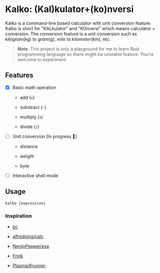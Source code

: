# Kalko: (Kal)kulator+(ko)nversi

Kalko is a command-line based calculator with unit conversion feature. Kalko is short for "KALkulator" and "KOnversi" which means calculator + conversion. The conversion feature is a unit conversion such as *kilogram*(kg) to *gram*(g), *mile* to *kilometer*(km), etc.

> **Note**: This project is only a playground for me to learn Rust programming language so there might be unstable feature. You're welcome to experiment

## Features

- [x] Basic math operation
  
  - add (`+`)
  
  - substract (`-`)
  
  - multiply (`x`)
  
  - divide (`/`)

- [ ] Unit conversion [In progress :wrench:]
  
  - distance
  
  - weight
  
  - byte

- [ ] Interactive shell mode

## Usage

```shell
kalko [expression]
```

### Inspiration

* [bc](https://www.gnu.org/software/bc/)

* [alfredxing/calc](https://github.com/alfredxing/calc)

* [NerdyPepper/eva](https://github.com/NerdyPepper/eva)

* [Frink](https://frinklang.org/#HowFrinkIsDifferent)

* [Plasma/Krunner](https://userbase.kde.org/Plasma/Krunner#Calculator)
